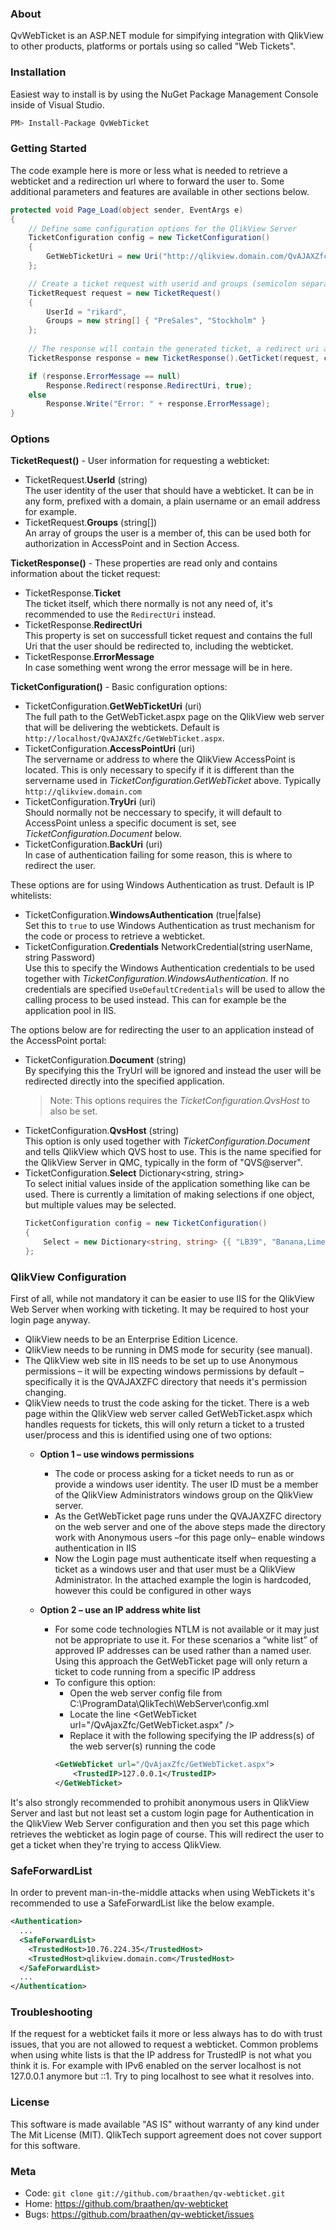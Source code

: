 ### About

QvWebTicket is an ASP.NET module for simpifying integration with QlikView to other products, platforms or portals using so called "Web Tickets".

### Installation

Easiest way to install is by using the NuGet Package Management Console inside of Visual Studio.

```sh
PM> Install-Package QvWebTicket
```

### Getting Started

The code example here is more or less what is needed to retrieve a webticket and a redirection url where to forward the user to. Some additional parameters and features are available in other sections below.

```c#
protected void Page_Load(object sender, EventArgs e)
{
    // Define some configuration options for the QlikView Server
    TicketConfiguration config = new TicketConfiguration()
    {
        GetWebTicketUri = new Uri("http://qlikview.domain.com/QvAJAXZfc/GetWebTicket.aspx"),
    };

    // Create a ticket request with userid and groups (semicolon separated)
    TicketRequest request = new TicketRequest()
    {
        UserId = "rikard",
        Groups = new string[] { "PreSales", "Stockholm" }
    };
    
    // The response will contain the generated ticket, a redirect uri and possible error message
    TicketResponse response = new TicketResponse().GetTicket(request, config);

    if (response.ErrorMessage == null)
        Response.Redirect(response.RedirectUri, true);
    else
        Response.Write("Error: " + response.ErrorMessage);
}
```

### Options

**TicketRequest()** - User information for requesting a webticket:

* TicketRequest.**UserId** (string)  
  The user identity of the user that should have a webticket. It can be in any form, prefixed with a domain, a plain username or an email address for example.
* TicketRequest.**Groups** (string[])  
  An array of groups the user is a member of, this can be used both for authorization in AccessPoint and in Section Access.

**TicketResponse()** - These properties are read only and contains information about the ticket request:

* TicketResponse.**Ticket**  
  The ticket itself, which there normally is not any need of, it's recommended to use the ``RedirectUri`` instead.
* TicketResponse.**RedirectUri**  
  This property is set on successfull ticket request and contains the full Uri that the user should be redirected to, including the webticket.
* TicketResponse.**ErrorMessage**  
  In case something went wrong the error message will be in here.

**TicketConfiguration()** - Basic configuration options:

* TicketConfiguration.**GetWebTicketUri** (uri)  
  The full path to the GetWebTicket.aspx page on the QlikView web server that will be delivering the webtickets. Default is ``http://localhost/QvAJAXZfc/GetWebTicket.aspx``.
* TicketConfiguration.**AccessPointUri** (uri)  
  The servername or address to where the QlikView AccessPoint is located. This is only necessary to specify if it is different than the servername used in _TicketConfiguration.GetWebTicket_ above. Typically ``http://qlikview.domain.com``
* TicketConfiguration.**TryUri** (uri)  
  Should normally not be neccessary to specify, it will default to AccessPoint unless a specific document is set, see _TicketConfiguration.Document_ below.
* TicketConfiguration.**BackUri** (uri)  
  In case of authentication failing for some reason, this is where to redirect the user.

These options are for using Windows Authentication as trust. Default is IP whitelists:

* TicketConfiguration.**WindowsAuthentication** (true|false)  
  Set this to ``true`` to use Windows Authentication as trust mechanism for the code or process to retrieve a webticket.
* TicketConfiguration.**Credentials** NetworkCredential(string userName, string Password)  
  Use this to specify the Windows Authentication credentials to be used together with _TicketConfiguration.WindowsAuthentication_. If no credentials are specified ``UseDefaultCredentials`` will be used to allow the calling process to be used instead. This can for example be the application pool in IIS.

The options below are for redirecting the user to an application instead of the AccessPoint portal:

* TicketConfiguration.**Document** (string)  
  By specifying this the TryUrl will be ignored and instead the user will be redirected directly into the specified application.
  > Note: This options requires the _TicketConfiguration.QvsHost_ to also be set.
* TicketConfiguration.**QvsHost** (string)  
  This option is only used together with _TicketConfiguration.Document_ and tells QlikView which QVS host to use. This is the name specified for the QlikView Server in QMC, typically in the form of "QVS@server".
* TicketConfiguration.**Select** Dictionary<string, string>  
  To select initial values inside of the application something like can be used. There is currently a limitation of making selections if one object, but multiple values may be selected.
  ```c#
  TicketConfiguration config = new TicketConfiguration()
  {
      Select = new Dictionary<string, string> {{ "LB39", "Banana,Lime" }}
  };
  ```

### QlikView Configuration

First of all, while not mandatory it can be easier to use IIS for the QlikView Web Server when working with ticketing. It may be required to host your login page anyway.
* QlikView needs to be an Enterprise Edition Licence.
* QlikView needs to be running in DMS mode for security (see manual).
* The QlikView web site in IIS needs to be set up to use Anonymous permissions – it will be expecting windows permissions by default – specifically it is the QVAJAXZFC directory that needs it's permission changing.
* QlikView needs to trust the code asking for the ticket. There is a web page within the QlikView web server called GetWebTicket.aspx which handles requests for tickets, this will only return a ticket to a trusted user/process and this is identified using one of two options:
  * **Option 1 – use windows permissions**
    * The code or process asking for a ticket needs to run as or provide a windows user identity. The user ID must be a member of the QlikView Administrators windows group on the QlikView server.
    * As the GetWebTicket page runs under the QVAJAXZFC directory on the web server and one of the above steps made the directory work with Anonymous users –for this page only– enable windows authentication in IIS
    * Now the Login page must authenticate itself when requesting a ticket as a windows user and that user must be a QlikView Administrator. In the attached example the login is hardcoded, however this could be configured in other ways

  * **Option 2 – use an IP address white list**
    * For some code technologies NTLM is not available or it may just not be appropriate to use it. For these scenarios a “white list” of approved IP addresses can be used rather than a named user. Using this approach the GetWebTicket page will only return a ticket to code running from a specific IP address
    * To configure this option:
      * Open the web server config file from C:\ProgramData\QlikTech\WebServer\config.xml
      * Locate the line &lt;GetWebTicket url="/QvAjaxZfc/GetWebTicket.aspx" /&gt;
      * Replace it with the following specifying the IP address(s) of the web server(s) running the code
      ```xml
      <GetWebTicket url="/QvAjaxZfc/GetWebTicket.aspx">
          <TrustedIP>127.0.0.1</TrustedIP>
      </GetWebTicket>
      ```

It's also strongly recommended to prohibit anonymous users in QlikView Server and last but not least set a custom login page for Authentication in the QlikView Web Server configuration and then you set this page which retrieves the webticket as login page of course. This will redirect the user to get a ticket when they're trying to access QlikView.

### SafeForwardList

In order to prevent man-in-the-middle attacks when using WebTickets it's recommended to use a SafeForwardList like the below example.

```xml
<Authentication>
  ...
  <SafeForwardList>
    <TrustedHost>10.76.224.35</TrustedHost>
    <TrustedHost>qlikview.domain.com</TrustedHost>
  </SafeForwardList>
  ...
</Authentication>
```

### Troubleshooting

If the request for a webticket fails it more or less always has to do with trust issues, that you are not allowed to request a webticket. Common problems when using white lists is that the IP address for TrustedIP is not what you think it is. For example with IPv6 enabled on the server localhost is not 127.0.0.1 anymore but ::1. Try to ping localhost to see what it resolves into.

### License

This software is made available "AS IS" without warranty of any kind under The Mit License (MIT). QlikTech support agreement does not cover support for this software.

### Meta

* Code: `git clone git://github.com/braathen/qv-webticket.git`
* Home: <https://github.com/braathen/qv-webticket>
* Bugs: <https://github.com/braathen/qv-webticket/issues>
